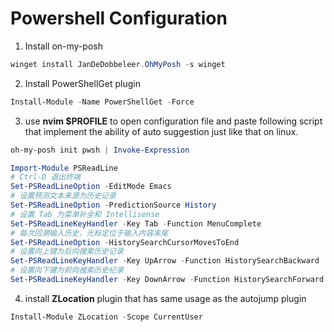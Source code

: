 # Powershell Configuration

1. Install on-my-posh
```powershell
winget install JanDeDobbeleer.OhMyPosh -s winget
```

2. Install PowerShellGet plugin

```powershell
Install-Module -Name PowerShellGet -Force
```

3. use **nvim $PROFILE** to open configuration file and paste following script that implement the ability of auto suggestion just like that on linux.

```powershell
oh-my-posh init pwsh | Invoke-Expression

Import-Module PSReadLine
# Ctrl-D 退出终端
Set-PSReadLineOption -EditMode Emacs
# 设置预测文本来源为历史记录
Set-PSReadLineOption -PredictionSource History 
# 设置 Tab 为菜单补全和 Intellisense
Set-PSReadLineKeyHandler -Key Tab -Function MenuComplete
# 每次回溯输入历史，光标定位于输入内容末尾
Set-PSReadLineOption -HistorySearchCursorMovesToEnd 
# 设置向上键为后向搜索历史记录
Set-PSReadLineKeyHandler -Key UpArrow -Function HistorySearchBackward 
# 设置向下键为前向搜索历史纪录
Set-PSReadLineKeyHandler -Key DownArrow -Function HistorySearchForward 
```

4. install **ZLocation** plugin that has same usage as the autojump plugin

```powershell
Install-Module ZLocation -Scope CurrentUser
```
